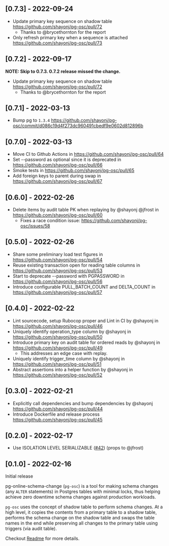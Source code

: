 
## [0.7.3] - 2022-09-24
* Update primary key sequence on shadow table https://github.com/shayonj/pg-osc/pull/72
  - Thanks to @brycethornton for the report
* Only refresh primary key when a sequence is attached https://github.com/shayonj/pg-osc/pull/73

## [0.7.2] - 2022-09-17
**NOTE: Skip to 0.7.3. 0.7.2 release missed the change.**
* Update primary key sequence on shadow table https://github.com/shayonj/pg-osc/pull/72
  - Thanks to @brycethornton for the report

## [0.7.1] - 2022-03-13
* Bump pg to `1.3.4` https://github.com/shayonj/pg-osc/commit/d086c19d4f273dc960491cbedf9e0602d812896b

## [0.7.0] - 2022-03-13
* Move CI to Github Actions in https://github.com/shayonj/pg-osc/pull/64
* Set --password as optional since it is deprecated in https://github.com/shayonj/pg-osc/pull/66
* Smoke tests in https://github.com/shayonj/pg-osc/pull/65
* Add foreign keys to parent during swap in https://github.com/shayonj/pg-osc/pull/67

## [0.6.0] - 2022-02-26
* Delete items by audit table PK when replaying by @shayonj @jfrost in https://github.com/shayonj/pg-osc/pull/60
  - Fixes a race condition issue: https://github.com/shayonj/pg-osc/issues/58

## [0.5.0] - 2022-02-26
* Share some preliminary load test figures in https://github.com/shayonj/pg-osc/pull/54
* Reuse existing transaction open for reading table columns in https://github.com/shayonj/pg-osc/pull/53
* Start to deprecate --password with PGPASSWORD in https://github.com/shayonj/pg-osc/pull/56
* Introduce configurable PULL_BATCH_COUNT and DELTA_COUNT in https://github.com/shayonj/pg-osc/pull/57

## [0.4.0] - 2022-02-22
* Lint sourcecode, setup Rubocop proper and Lint in CI by @shayonj in https://github.com/shayonj/pg-osc/pull/46
* Uniquely identify operation_type column by @shayonj in https://github.com/shayonj/pg-osc/pull/50
* Introduce primary key on audit table for ordered reads by @shayonj in https://github.com/shayonj/pg-osc/pull/49
  - This addresses an edge case with replay.
* Uniquely identify trigger_time column by @shayonj in https://github.com/shayonj/pg-osc/pull/51
* Abstract assertions into a helper function by @shayonj in https://github.com/shayonj/pg-osc/pull/52

## [0.3.0] - 2022-02-21

- Explicitly call dependencies and bump dependencies by @shayonj https://github.com/shayonj/pg-osc/pull/44
- Introduce Dockerfile and release process https://github.com/shayonj/pg-osc/pull/45

## [0.2.0] - 2022-02-17

- Use ISOLATION LEVEL SERIALIZABLE ([#42](https://github.com/shayonj/pg-osc/pull/42)) (props to @jfrost)

## [0.1.0] - 2022-02-16

Initial release

pg-online-schema-change (`pg-osc`) is a tool for making schema changes (any `ALTER` statements) in Postgres tables with minimal locks, thus helping achieve zero downtime schema changes against production workloads. 

`pg-osc` uses the concept of shadow table to perform schema changes. At a high level, it copies the contents from a primary table to a shadow table, performs the schema change on the shadow table and swaps the table names in the end while preserving all changes to the primary table using triggers (via audit table).

Checkout [Readme](https://github.com/shayonj/pg-osc#readme) for more details.